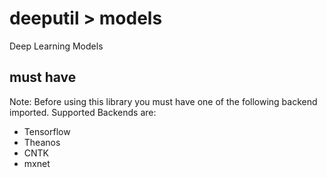 # deeputil > models
Deep Learning Models

## must have
Note: Before using this library you must have one of the following backend imported. Supported Backends are:
- Tensorflow
- Theanos
- CNTK
- mxnet



